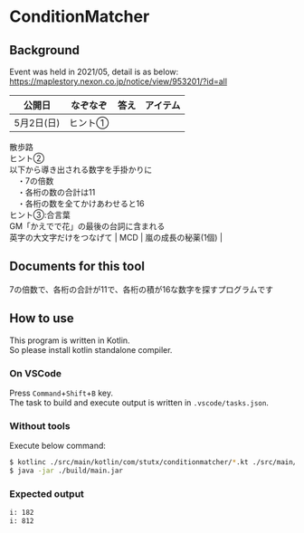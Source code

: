 # ConditionMatcher

## Background

Event was held in 2021/05, detail is as below:
https://maplestory.nexon.co.jp/notice/view/953201/?id=all

| 公開日 | なぞなぞ | 答え | アイテム |
| --- | --- | --- | --- |
| 5月2日(日) | ヒント① <br>
 散歩路 <br>
ヒント② <br>
 以下から導き出される数字を手掛かりに <br>
　・7の倍数 <br>
　・各桁の数の合計は11 <br>
　・各桁の数を全てかけあわせると16 <br>
ヒント③:合言葉 <br>
 GM「かえでで花」の最後の台詞に含まれる <br>
英字の大文字だけをつなげて | MCD | 嵐の成長の秘薬(1個) |

## Documents for this tool

7の倍数で、各桁の合計が11で、各桁の積が16な数字を探すプログラムです

## How to use

This program is written in Kotlin.\
So please install kotlin standalone compiler.

### On VSCode

Press `Command`+`Shift`+`B` key.\
The task to build and execute output is written in `.vscode/tasks.json`.

### Without tools

Execute below command:
```bash
$ kotlinc ./src/main/kotlin/com/stutx/conditionmatcher/*.kt ./src/main/kotlin/com/stutx/conditionmatcher/conditions/*.kt -include-runtime -d ./build/main.jar
$ java -jar ./build/main.jar
```
### Expected output

```bash
i: 182
i: 812
```
